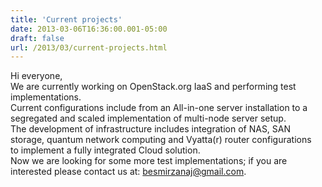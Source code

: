 ```yaml
---
title: 'Current projects'
date: 2013-03-06T16:36:00.001-05:00
draft: false
url: /2013/03/current-projects.html
---
```


Hi everyone,  
We are currently working on OpenStack.org IaaS and performing test implementations.  
Current configurations include from an All-in-one server installation to a segregated and scaled implementation of multi-node server setup.  
The development of infrastructure includes integration of NAS, SAN storage, quantum network computing and Vyatta(r) router configurations to implement a fully integrated Cloud solution.  
Now we are looking for some more test implementations; if you are interested please contact us at: besmirzanaj@gmail.com.